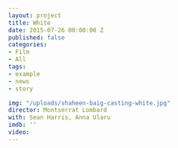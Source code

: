 ```yaml
---
layout: project
title: White
date: 2015-07-26 00:00:00 Z
published: false
categories:
- Film
- All
tags:
- example
- news
- story

img: "/uploads/shaheen-baig-casting-white.jpg"
director: Montserrat Lombard
with: Sean Harris, Anna Ularu
imdb: ''
video: 
---
```


